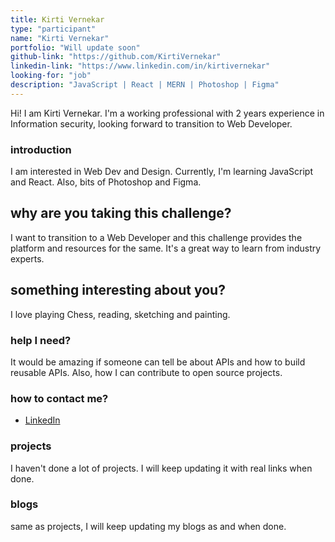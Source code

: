 ```yaml
---
title: Kirti Vernekar
type: "participant"
name: "Kirti Vernekar"
portfolio: "Will update soon"
github-link: "https://github.com/KirtiVernekar"
linkedin-link: "https://www.linkedin.com/in/kirtivernekar"
looking-for: "job"
description: "JavaScript | React | MERN | Photoshop | Figma"
---
```


Hi! I am Kirti Vernekar. I'm a working professional with 2 years experience in Information security, looking forward to transition to Web Developer.

### introduction

I am interested in Web Dev and Design. Currently, I'm learning JavaScript and React. Also, bits of Photoshop and Figma.

## why are you taking this challenge?

I want to transition to a Web Developer and this challenge provides the platform and resources for the same. It's a great way to learn from industry experts.

## something interesting about you?

I love playing Chess, reading, sketching and painting.

### help I need?

It would be amazing if someone can tell be about APIs and how to build reusable APIs. Also, how I can contribute to open source projects.

### how to contact me?

- [LinkedIn](https://www.linkedin.com/in/kirtivernekar)

### projects

I haven't done a lot of projects. I will keep updating it with real links when done.

<!-- My projects:

#### binder: tinder for books

_description_ do you wish to meet people who have read the same book so that you can talk hours about the same book? Try this.

_stack_ Made in React with hooks and context. This is written in typescript. Backend is powered by Express and MongoDB.

_hosted link_ https://binder.netlify.com

_github link_ https://github.com/tanaypratap/binder

#### another project

_description_

_stack_

-->

### blogs

same as projects, I will keep updating my blogs as and when done.

<!-- #### why I liked GraphQL over REST?

_description_ I will write something really nice here so that you feel like reading my blog.

_link_ https://dev.to/some-imaginary-link -->
